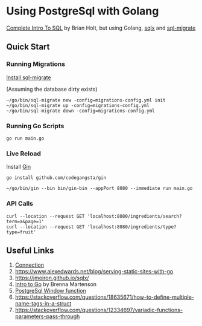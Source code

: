 # Using PostgreSql with Golang

[Complete Intro To SQL](https://sql.holt.courses/) by Brian Holt, but using Golang, [sqlx](https://github.com/jmoiron/sqlx) and [sql-migrate](https://github.com/rubenv/sql-migrate)

## Quick Start

### Running Migrations

[Install sql-migrate](https://github.com/rubenv/sql-migrate#installation)

(Assuming the database dirty exists)

```
~/go/bin/sql-migrate new -config=migrations-config.yml init
~/go/bin/sql-migrate up -config=migrations-config.yml
~/go/bin/sql-migrate down -config=migrations-config.yml
```

### Running Go Scripts

```
go run main.go
```

### Live Reload

Install [Gin](https://github.com/codegangsta/gin)

```
go install github.com/codegangsta/gin
```

```
~/go/bin/gin --bin bin/gin-bin --appPort 8080 --immediate run main.go
```

### API Calls

```
curl --location --request GET 'localhost:8080/ingredients/search?term=a&page=1'
curl --location --request GET 'localhost:8080/ingredients/type?type=fruit'
```

## Useful Links

1. [Connection](https://www.postgresql.org/docs/current/libpq-connect.html#LIBPQ-CONNSTRING)
1. https://www.alexedwards.net/blog/serving-static-sites-with-go
1. https://jmoiron.github.io/sqlx/
1. [Intro to Go](https://github.com/martensonbj/fem-intro-to-go) by Brenna Martenson
1. [PostgreSql Window function](https://www.postgresqltutorial.com/postgresql-window-function/)
1. https://stackoverflow.com/questions/18635671/how-to-define-multiple-name-tags-in-a-struct
1. https://stackoverflow.com/questions/12334697/variadic-functions-parameters-pass-through
